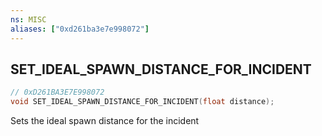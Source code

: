 ```yaml
---
ns: MISC
aliases: ["0xd261ba3e7e998072"]
---
```

## SET_IDEAL_SPAWN_DISTANCE_FOR_INCIDENT

```c
// 0xD261BA3E7E998072
void SET_IDEAL_SPAWN_DISTANCE_FOR_INCIDENT(float distance);
```

Sets the ideal spawn distance for the incident

